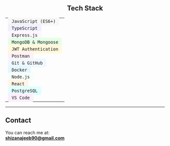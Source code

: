 <h2 align="center">Tech Stack</h2>

<div align="center">

<table>
  <tr>
    <td><code style="background-color:#f7f7f7; padding: 6px 12px; border-radius: 6px;">JavaScript (ES6+)</code></td>
  </tr>
  <tr>
    <td><code style="background-color:#f0f0ff; padding: 6px 12px; border-radius: 6px;">TypeScript</code></td>
  </tr>
  <tr>
    <td><code style="background-color:#fdf5ff; padding: 6px 12px; border-radius: 6px;">Express.js</code></td>
  </tr>
  <tr>
    <td><code style="background-color:#e5ffe5; padding: 6px 12px; border-radius: 6px;">MongoDB & Mongoose</code></td>
  </tr>
  <tr>
    <td><code style="background-color:#fff8dc; padding: 6px 12px; border-radius: 6px;">JWT Authentication</code></td>
  </tr>
  <tr>
    <td><code style="background-color:#fff0f5; padding: 6px 12px; border-radius: 6px;">Postman</code></td>
  </tr>
  <tr>
    <td><code style="background-color:#f0f8ff; padding: 6px 12px; border-radius: 6px;">Git & GitHub</code></td>
  </tr>
  <tr>
    <td><code style="background-color:#e6f7ff; padding: 6px 12px; border-radius: 6px;">Docker</code></td>
  </tr>
  <tr>
    <td><code style="background-color:#f5fffa; padding: 6px 12px; border-radius: 6px;">Node.js</code></td>
  </tr>
  <tr>
    <td><code style="background-color:#fff5e6; padding: 6px 12px; border-radius: 6px;">React</code></td>
  </tr>
  <tr>
    <td><code style="background-color:#e0ffff; padding: 6px 12px; border-radius: 6px;">PostgreSQL</code></td>
  </tr>
  <tr>
    <td><code style="background-color:#fbefff; padding: 6px 12px; border-radius: 6px;">VS Code</code></td>
  </tr>
</table>

</div>

---

## Contact  
You can reach me at:  
**[shizanajeeb90@gmail.com](mailto:shizanajeeb90@gmail.com)**
